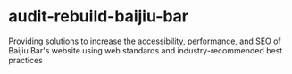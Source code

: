 # audit-rebuild-baijiu-bar
Providing solutions to increase the accessibility, performance, and SEO of Baijiu Bar's website using web standards and industry-recommended best practices
